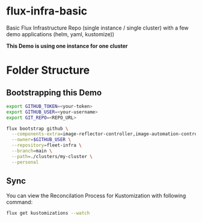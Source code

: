 # flux-infra-basic
Basic Flux Infrastructure Repo (single instance / single cluster) with a few demo applications (helm, yaml, kustomize))

**This Demo is using one instance for one cluster**

# Folder Structure

## Bootstrapping this Demo

```sh
export GITHUB_TOKEN=<your-token>
export GITHUB_USER=<your-username>
export GIT_REPO=<REPO_URL>

flux bootstrap github \
  --components-extra=image-reflector-controller,image-automation-controller \
  --owner=$GITHUB_USER \
  --repository=fleet-infra \
  --branch=main \
  --path=./clusters/my-cluster \
  --personal
```

## Sync

You can view the Reconcilation Process for Kustomization with following command:
```sh
flux get kustomizations --watch